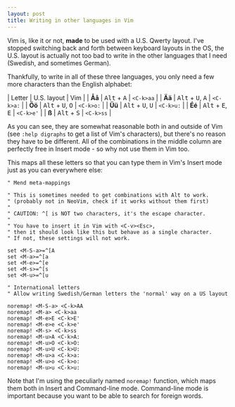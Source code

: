 ```yaml
---
layout: post
title: Writing in other languages in Vim
---
```


Vim is, like it or not, **made** to be used with a U.S. Qwerty layout. I've stopped switching back and forth between keyboard layouts in the OS, the U.S. layout is actually not too bad to write in the other languages that I need (Swedish, and sometimes German).

Thankfully, to write in all of these three languages, you only need a few more characters than the English alphabet:

| Letter | U.S. layout                                 | Vim       |
| **Åå** | <kbd>Alt</kbd> + <kbd>A</kbd>               | `<C-k>aa` |
| **Ää** | <kbd>Alt</kbd> + <kbd>U</kbd>, <kbd>A</kbd> | `<C-k>a:` |
| **Öö** | <kbd>Alt</kbd> + <kbd>U</kbd>, <kbd>O</kbd> | `<C-k>o:` |
| **Üü** | <kbd>Alt</kbd> + <kbd>U</kbd>, <kbd>U</kbd> | `<C-k>u:` |
| **Éé** | <kbd>Alt</kbd> + <kbd>E</kbd>, <kbd>E</kbd> | `<C-k>e'` |
| **ß**  | <kbd>Alt</kbd> + <kbd>S</kbd>               | `<C-k>ss` |

As you can see, they are somewhat reasonable both in and outside of Vim (see `:help digraphs` to get a list of Vim's characters), but there's no reason they have to be different. All of the combinations in the middle column are perfectly free in Insert mode - so why not use them in Vim too.

This maps all these letters so that you can type them in Vim's Insert mode just as you can everywhere else:

```vimscript
" Mend meta-mappings

" This is sometimes needed to get combinations with Alt to work.
" (probably not in NeoVim, check if it works without them first)
"
" CAUTION: ^[ is NOT two characters, it's the escape character.
"
" You have to insert it in Vim with <C-v><Esc>,
" then it should look like this but behave as a single character.
" If not, these settings will not work.

set <M-S-a>=^[A
set <M-a>=^[a
set <M-e>=^[e
set <M-s>=^[s
set <M-u>=^[u

" International letters
" Allow writing Swedish/German letters the 'normal' way on a US layout

noremap! <M-S-a> <C-k>AA
noremap! <M-a> <C-k>aa
noremap! <M-e>E <C-k>E'
noremap! <M-e>e <C-k>e'
noremap! <M-s> <C-k>ss
noremap! <M-u>A <C-k>A:
noremap! <M-u>O <C-k>O:
noremap! <M-u>U <C-k>U:
noremap! <M-u>a <C-k>a:
noremap! <M-u>o <C-k>o:
noremap! <M-u>u <C-k>u:
```

Note that I'm using the peculiarly named `noremap!` function, which maps them both in Insert and Command-line mode. Command-line mode is important because you want to be able to search for foreign words.
